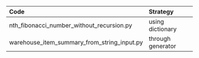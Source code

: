 | Code                                        | Strategy                          |
|:--------------------------------------------|:----------------------------------|
| nth_fibonacci_number_without_recursion.py   | using dictionary                  |
| warehouse_item_summary_from_string_input.py | through generator                 |
